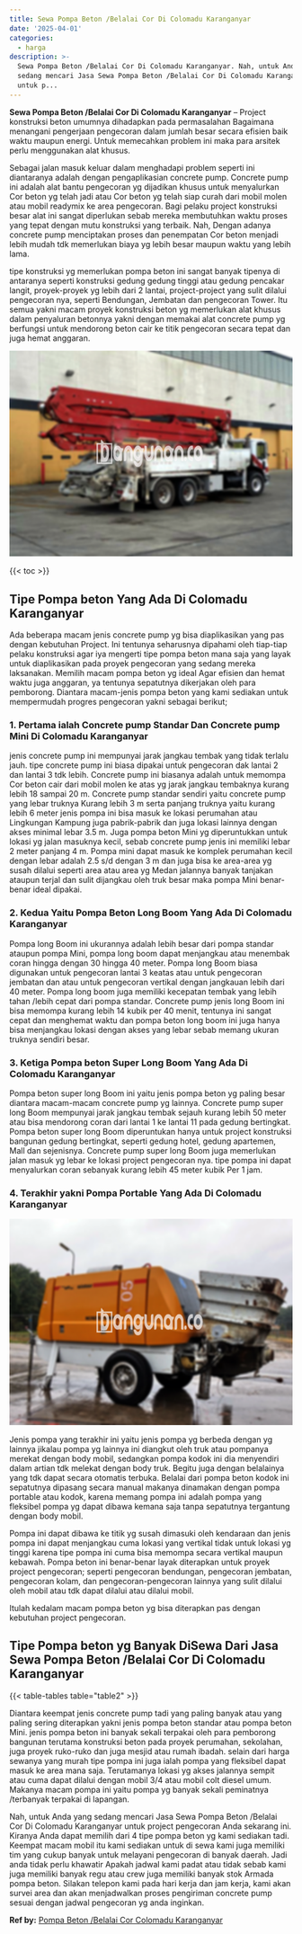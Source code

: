 ```yaml
---
title: Sewa Pompa Beton /Belalai Cor Di Colomadu Karanganyar
date: '2025-04-01'
categories:
  - harga
description: >-
  Sewa Pompa Beton /Belalai Cor Di Colomadu Karanganyar. Nah, untuk Anda yang
  sedang mencari Jasa Sewa Pompa Beton /Belalai Cor Di Colomadu Karanganyar
  untuk p...
---
```


**Sewa Pompa Beton /Belalai Cor Di Colomadu Karanganyar** – Project konstruksi beton umumnya dihadapkan pada permasalahan Bagaimana menangani pengerjaan pengecoran dalam jumlah besar secara efisien baik waktu maupun energi. Untuk memecahkan problem ini maka para arsitek perlu menggunakan alat khusus.

Sebagai jalan masuk keluar dalam menghadapi problem seperti ini diantaranya adalah dengan pengaplikasian concrete pump. Concrete pump ini adalah alat bantu pengecoran yg dijadikan khusus untuk menyalurkan Cor beton yg telah jadi atau Cor beton yg telah siap curah dari mobil molen atau mobil readymix ke area pengecoran. Bagi pelaku project konstruksi besar alat ini sangat diperlukan sebab mereka membutuhkan waktu proses yang tepat dengan mutu konstruksi yang terbaik. Nah, Dengan adanya concrete pump menciptakan proses dan penempatan Cor beton menjadi lebih mudah tdk memerlukan biaya yg lebih besar maupun waktu yang lebih lama.

tipe konstruksi yg memerlukan pompa beton ini sangat banyak tipenya di antaranya seperti konstruksi gedung gedung tinggi atau gedung pencakar langit, proyek-proyek yg lebih dari 2 lantai, project-project yang sulit dilalui pengecoran nya, seperti Bendungan, Jembatan dan pengecoran Tower. Itu semua yakni macam proyek konstruksi beton yg memerlukan alat khusus dalam penyaluran betonnya yakni dengan memakai alat concrete pump yg berfungsi untuk mendorong beton cair ke titik pengecoran secara tepat dan juga hemat anggaran.

![Sewa Pompa Beton /Belalai Cor Di Colomadu Karanganyar](/images/sewa-concrete-pump-32.png)

{{< toc >}}

## Tipe Pompa beton Yang Ada Di Colomadu Karanganyar

Ada beberapa macam jenis concrete pump yg bisa diaplikasikan yang pas dengan kebutuhan Project. Ini tentunya seharusnya dipahami oleh tiap-tiap pelaku konstruksi agar iya mengerti tipe pompa beton mana saja yang layak untuk diaplikasikan pada proyek pengecoran yang sedang mereka laksanakan. Memilih macam pompa beton yg ideal Agar efisien dan hemat waktu juga anggaran, ya tentunya sepatutnya dikerjakan oleh para pemborong. Diantara macam-jenis pompa beton yang kami sediakan untuk mempermudah progres pengecoran yakni sebagai berikut;

### 1\. Pertama ialah Concrete pump Standar Dan Concrete pump Mini Di Colomadu Karanganyar

jenis concrete pump ini mempunyai jarak jangkau tembak yang tidak terlalu jauh. tipe concrete pump ini biasa dipakai untuk pengecoran dak lantai 2 dan lantai 3 tdk lebih. Concrete pump ini biasanya adalah untuk memompa Cor beton cair dari mobil molen ke atas yg jarak jangkau tembaknya kurang lebih 18 sampai 20 m. Concrete pump standar sendiri yaitu concrete pump yang lebar truknya Kurang lebih 3 m serta panjang truknya yaitu kurang lebih 6 meter jenis pompa ini bisa masuk ke lokasi perumahan atau Lingkungan Kampung juga pabrik-pabrik dan juga lokasi lainnya dengan akses minimal lebar 3.5 m. Juga pompa beton Mini yg diperuntukkan untuk lokasi yg jalan masuknya kecil, sebab concrete pump jenis ini memiliki lebar 2 meter panjang 4 m. Pompa mini dapat masuk ke komplek perumahan kecil dengan lebar adalah 2.5 s/d dengan 3 m dan juga bisa ke area-area yg susah dilalui seperti area atau area yg Medan jalannya banyak tanjakan ataupun terjal dan sulit dijangkau oleh truk besar maka pompa Mini benar-benar ideal dipakai.

### 2\. Kedua Yaitu Pompa Beton Long Boom Yang Ada Di Colomadu Karanganyar

Pompa long Boom ini ukurannya adalah lebih besar dari pompa standar ataupun pompa Mini, pompa long boom dapat menjangkau atau menembak coran hingga dengan 30 hingga 40 meter. Pompa long Boom biasa digunakan untuk pengecoran lantai 3 keatas atau untuk pengecoran jembatan dan atau untuk pengecoran vertikal dengan jangkauan lebih dari 40 meter. Pompa long boom juga memiliki kecepatan tembak yang lebih tahan /lebih cepat dari pompa standar. Concrete pump jenis long Boom ini bisa memompa kurang lebih 14 kubik per 40 menit, tentunya ini sangat cepat dan menghemat waktu dan pompa beton long boom ini juga hanya bisa menjangkau lokasi dengan akses yang lebar sebab memang ukuran truknya sendiri besar.

### 3\. Ketiga Pompa beton Super Long Boom Yang Ada Di Colomadu Karanganyar

Pompa beton super long Boom ini yaitu jenis pompa beton yg paling besar diantara macam-macam concrete pump yg lainnya. Concrete pump super long Boom mempunyai jarak jangkau tembak sejauh kurang lebih 50 meter atau bisa mendorong coran dari lantai 1 ke lantai 11 pada gedung bertingkat. Pompa beton super long Boom diperuntukan hanya untuk project konstruksi bangunan gedung bertingkat, seperti gedung hotel, gedung apartemen, Mall dan sejenisnya. Concrete pump super long Boom juga memerlukan jalan masuk yg lebar ke lokasi project pengecoran nya. tipe pompa ini dapat menyalurkan coran sebanyak kurang lebih 45 meter kubik Per 1 jam.

### 4\. Terakhir yakni Pompa Portable Yang Ada Di Colomadu Karanganyar

![Sewa Pompa Beton /Belalai Cor Di Colomadu Karanganyar](/images/sewa-concrete-pump-22.png)

Jenis pompa yang terakhir ini yaitu jenis pompa yg berbeda dengan yg lainnya jikalau pompa yg lainnya ini diangkut oleh truk atau pompanya merekat dengan body mobil, sedangkan pompa kodok ini dia menyendiri dalam artian tdk melekat dengan body truk. Begitu juga dengan belalainya yang tdk dapat secara otomatis terbuka. Belalai dari pompa beton kodok ini sepatutnya dipasang secara manual makanya dinamakan dengan pompa portable atau kodok, karena memang pompa ini adalah pompa yang fleksibel pompa yg dapat dibawa kemana saja tanpa sepatutnya tergantung dengan body mobil.

Pompa ini dapat dibawa ke titik yg susah dimasuki oleh kendaraan dan jenis pompa ini dapat menjangkau cuma lokasi yang vertikal tidak untuk lokasi yg tinggi karena tipe pompa ini cuma bisa memompa secara vertikal maupun kebawah. Pompa beton ini benar-benar layak diterapkan untuk proyek project pengecoran; seperti pengecoran bendungan, pengecoran jembatan, pengecoran kolam, dan pengecoran-pengecoran lainnya yang sulit dilalui oleh mobil atau tdk dapat dilalui atau dilalui mobil.

Itulah kedalam macam pompa beton yg bisa diterapkan pas dengan kebutuhan project pengecoran.

## Tipe Pompa beton yg Banyak DiSewa Dari Jasa Sewa Pompa Beton /Belalai Cor Di Colomadu Karanganyar

{{< table-tables table="table2" >}}

Diantara keempat jenis concrete pump tadi yang paling banyak atau yang paling sering diterapkan yakni jenis pompa beton standar atau pompa beton Mini. jenis pompa beton ini banyak sekali terpakai oleh para pemborong bangunan terutama konstruksi beton pada proyek perumahan, sekolahan, juga proyek ruko-ruko dan juga mesjid atau rumah ibadah. selain dari harga sewanya yang murah tipe pompa ini juga ialah pompa yang fleksibel dapat masuk ke area mana saja. Terutamanya lokasi yg akses jalannya sempit atau cuma dapat dilalui dengan mobil 3/4 atau mobil colt diesel umum. Makanya macam pompa ini yaitu pompa yg banyak sekali peminatnya /terbanyak terpakai di lapangan.

Nah, untuk Anda yang sedang mencari Jasa Sewa Pompa Beton /Belalai Cor Di Colomadu Karanganyar untuk project pengecoran Anda sekarang ini. Kiranya Anda dapat memilih dari 4 tipe pompa beton yg kami sediakan tadi. Keempat macam mobil itu kami sediakan untuk di sewa kami juga memiliki tim yang cukup banyak untuk melayani pengecoran di banyak daerah. Jadi anda tidak perlu khawatir Apakah jadwal kami padat atau tidak sebab kami juga memiliki banyak regu atau crew juga memiliki banyak stok Armada pompa beton. Silakan telepon kami pada hari kerja dan jam kerja, kami akan survei area dan akan menjadwalkan proses pengiriman concrete pump sesuai dengan jadwal pengecoran yg anda inginkan.

**Ref by:** [Pompa Beton /Belalai Cor Colomadu Karanganyar](https://id.wikipedia.org/wiki/Pompa)
